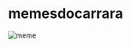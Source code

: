 # memesdocarrara
![meme](https://user-images.githubusercontent.com/59674551/72231055-ec5be280-3597-11ea-8d12-a123a52b5250.jpg)
